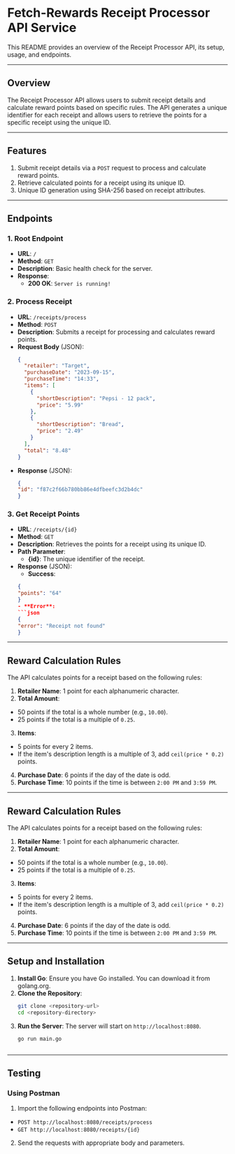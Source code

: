 # Fetch-Rewards Receipt Processor API Service
<!-- Receipt Processor Service
This README provides an overview of the Receipt Processor API, its setup, usage, and endpoints. -->


This README provides an overview of the Receipt Processor API, its setup, usage, and endpoints.

---

## **Overview**

The Receipt Processor API allows users to submit receipt details and calculate reward points based on specific rules. The API generates a unique identifier for each receipt and allows users to retrieve the points for a specific receipt using the unique ID.

---

## **Features**
1. Submit receipt details via a `POST` request to process and calculate reward points.
2. Retrieve calculated points for a receipt using its unique ID.
3. Unique ID generation using SHA-256 based on receipt attributes.

---

## **Endpoints**

### **1. Root Endpoint**
- **URL**: `/`
- **Method**: `GET`
- **Description**: Basic health check for the server.
- **Response**:
  - **200 OK**: `Server is running!`

### **2. Process Receipt**
- **URL**: `/receipts/process`
- **Method**: `POST`
- **Description**: Submits a receipt for processing and calculates reward points.
- **Request Body** (JSON):
  ```json
  {
    "retailer": "Target",
    "purchaseDate": "2023-09-15",
    "purchaseTime": "14:33",
    "items": [
      {
        "shortDescription": "Pepsi - 12 pack",
        "price": "5.99"
      },
      {
        "shortDescription": "Bread",
        "price": "2.49"
      }
    ],
    "total": "8.48"
  }
- **Response** (JSON):
  ```json
  {
  "id": "f87c2f66b780bb86e4dfbeefc3d2b4dc"
  }

### **3. Get Receipt Points**
- **URL**: `/receipts/{id}`
- **Method**: `GET`
- **Description**: Retrieves the points for a receipt using its unique ID.
- **Path Parameter**: 
  - **{id}**: The unique identifier of the receipt.
- **Response** (JSON):
  - **Success**: 
  ```json
  {
  "points": "64"
  }
  - **Error**: 
  ```json
  {
  "error": "Receipt not found"
  }

---

## **Reward Calculation Rules**
The API calculates points for a receipt based on the following rules:
1. **Retailer Name**: 1 point for each alphanumeric character.
2. **Total Amount**: 
- 50 points if the total is a whole number (e.g., `10.00`).
- 25 points if the total is a multiple of `0.25`.
3. **Items**: 
- 5 points for every 2 items.
- If the item's description length is a multiple of 3, add `ceil(price * 0.2)` points.
4. **Purchase Date**: 6 points if the day of the date is odd.
5. **Purchase Time**: 10 points if the time is between `2:00 PM` and `3:59 PM`.

---

## **Reward Calculation Rules**
The API calculates points for a receipt based on the following rules:
1. **Retailer Name**: 1 point for each alphanumeric character.
2. **Total Amount**: 
- 50 points if the total is a whole number (e.g., `10.00`).
- 25 points if the total is a multiple of `0.25`.
3. **Items**: 
- 5 points for every 2 items.
- If the item's description length is a multiple of 3, add `ceil(price * 0.2)` points.
4. **Purchase Date**: 6 points if the day of the date is odd.
5. **Purchase Time**: 10 points if the time is between `2:00 PM` and `3:59 PM`.


---

## **Setup and Installation**
1. **Install Go**: Ensure you have Go installed. You can download it from golang.org.
2. **Clone the Repository**: 
    ```bash
    git clone <repository-url>
    cd <repository-directory>
 
3. **Run the Server**:  The server will start on `http://localhost:8080`.
    ```bash
    go run main.go



---

## **Testing**
### **Using Postman**
1. Import the following endpoints into Postman:
- `POST http://localhost:8080/receipts/process`
- `GET http://localhost:8080/receipts/{id}`
2. Send the requests with appropriate body and parameters.
